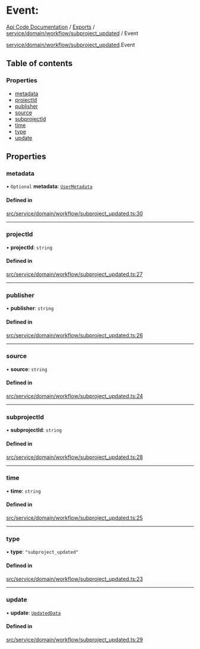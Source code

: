# Event: 
 
[Api Code Documentation](../README.md) / [Exports](../modules.md) / [service/domain/workflow/subproject\_updated](../modules/service_domain_workflow_subproject_updated.md) / Event

[service/domain/workflow/subproject\_updated](../modules/service_domain_workflow_subproject_updated.md).Event

## Table of contents

### Properties

- [metadata](service_domain_workflow_subproject_updated.Event.md#metadata)
- [projectId](service_domain_workflow_subproject_updated.Event.md#projectid)
- [publisher](service_domain_workflow_subproject_updated.Event.md#publisher)
- [source](service_domain_workflow_subproject_updated.Event.md#source)
- [subprojectId](service_domain_workflow_subproject_updated.Event.md#subprojectid)
- [time](service_domain_workflow_subproject_updated.Event.md#time)
- [type](service_domain_workflow_subproject_updated.Event.md#type)
- [update](service_domain_workflow_subproject_updated.Event.md#update)

## Properties

### metadata

• `Optional` **metadata**: [`UserMetadata`](../modules/service_domain_metadata.md#usermetadata)

#### Defined in

[src/service/domain/workflow/subproject_updated.ts:30](https://github.com/openkfw/TruBudget/blob/e3c318d/api/src/service/domain/workflow/subproject_updated.ts#L30)

___

### projectId

• **projectId**: `string`

#### Defined in

[src/service/domain/workflow/subproject_updated.ts:27](https://github.com/openkfw/TruBudget/blob/e3c318d/api/src/service/domain/workflow/subproject_updated.ts#L27)

___

### publisher

• **publisher**: `string`

#### Defined in

[src/service/domain/workflow/subproject_updated.ts:26](https://github.com/openkfw/TruBudget/blob/e3c318d/api/src/service/domain/workflow/subproject_updated.ts#L26)

___

### source

• **source**: `string`

#### Defined in

[src/service/domain/workflow/subproject_updated.ts:24](https://github.com/openkfw/TruBudget/blob/e3c318d/api/src/service/domain/workflow/subproject_updated.ts#L24)

___

### subprojectId

• **subprojectId**: `string`

#### Defined in

[src/service/domain/workflow/subproject_updated.ts:28](https://github.com/openkfw/TruBudget/blob/e3c318d/api/src/service/domain/workflow/subproject_updated.ts#L28)

___

### time

• **time**: `string`

#### Defined in

[src/service/domain/workflow/subproject_updated.ts:25](https://github.com/openkfw/TruBudget/blob/e3c318d/api/src/service/domain/workflow/subproject_updated.ts#L25)

___

### type

• **type**: ``"subproject_updated"``

#### Defined in

[src/service/domain/workflow/subproject_updated.ts:23](https://github.com/openkfw/TruBudget/blob/e3c318d/api/src/service/domain/workflow/subproject_updated.ts#L23)

___

### update

• **update**: [`UpdatedData`](service_domain_workflow_subproject_updated.UpdatedData.md)

#### Defined in

[src/service/domain/workflow/subproject_updated.ts:29](https://github.com/openkfw/TruBudget/blob/e3c318d/api/src/service/domain/workflow/subproject_updated.ts#L29)
